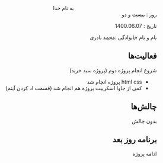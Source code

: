 ﻿<div dir="rtl" align="center">
به نام خدا
</div>
<div dir="rtl" align="right">
روز : بیست و دو

تاریخ : 1400.06.07

نام و نام خانوادگی :محمد نادری

## فعالیت‌ها
شروع انجام پروژه دوم (پروژه سبد خرید)
- html css پروژه انجام شد
- کمی از جاوا اسکریپت پروژه هم انجام شد (قسمت اد کردن آیتم)

## چالش‌ها
بدون چالش

## برنامه روز بعد
ادامه پروژه

</div>